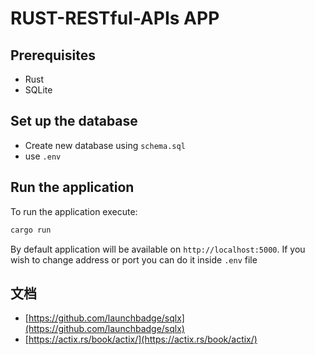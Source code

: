 # RUST-RESTful-APIs APP


## Prerequisites

* Rust
* SQLite

## Set up the database

* Create new database using `schema.sql`
* use `.env`

## Run the application

To run the application execute:

```bash
cargo run
```

By default application will be available on `http://localhost:5000`. If you wish to change address or port you can do it inside `.env` file


## 文档
- [https://github.com/launchbadge/sqlx](https://github.com/launchbadge/sqlx)
- [https://actix.rs/book/actix/](https://actix.rs/book/actix/)